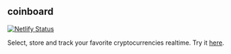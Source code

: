 ## coinboard

[![Netlify Status](https://api.netlify.com/api/v1/badges/54c21a5c-6d63-4ccb-b20b-31f194f6bfc0/deploy-status)](https://app.netlify.com/sites/relaxed-kare-55c681/deploys)

Select, store and track your favorite cryptocurrencies realtime. Try it [here](https://relaxed-kare-55c681.netlify.com/).
